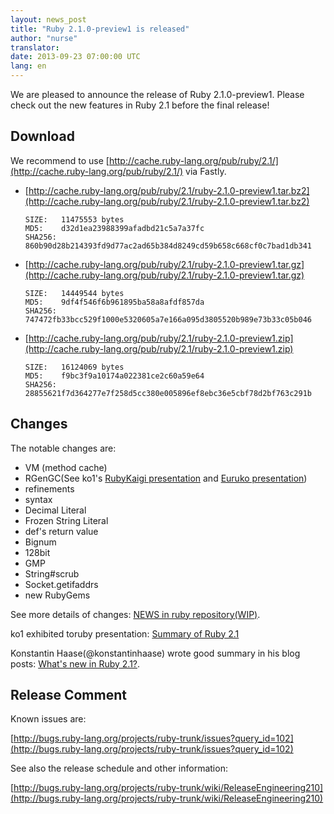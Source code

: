 ```yaml
---
layout: news_post
title: "Ruby 2.1.0-preview1 is released"
author: "nurse"
translator:
date: 2013-09-23 07:00:00 UTC
lang: en
---
```


We are pleased to announce the release of Ruby 2.1.0-preview1.
Please check out the new features in Ruby 2.1 before the final release!

## Download

We recommend to use
[http://cache.ruby-lang.org/pub/ruby/2.1/](http://cache.ruby-lang.org/pub/ruby/2.1/)
via Fastly.

* [http://cache.ruby-lang.org/pub/ruby/2.1/ruby-2.1.0-preview1.tar.bz2](http://cache.ruby-lang.org/pub/ruby/2.1/ruby-2.1.0-preview1.tar.bz2)

      SIZE:   11475553 bytes
      MD5:    d32d1ea23988399afadbd21c5a7a37fc
      SHA256: 860b90d28b214393fd9d77ac2ad65b384d8249cd59b658c668cf0c7bad1db341

* [http://cache.ruby-lang.org/pub/ruby/2.1/ruby-2.1.0-preview1.tar.gz](http://cache.ruby-lang.org/pub/ruby/2.1/ruby-2.1.0-preview1.tar.gz)

      SIZE:   14449544 bytes
      MD5:    9df4f546f6b961895ba58a8afdf857da
      SHA256: 747472fb33bcc529f1000e5320605a7e166a095d3805520b989e73b33c05b046

* [http://cache.ruby-lang.org/pub/ruby/2.1/ruby-2.1.0-preview1.zip](http://cache.ruby-lang.org/pub/ruby/2.1/ruby-2.1.0-preview1.zip)

      SIZE:   16124069 bytes
      MD5:    f9bc3f9a10174a022381ce2c60a59e64
      SHA256: 28855621f7d364277e7f258d5cc380e005896ef8ebc36e5cbf78d2bf763c291b

## Changes

The notable changes are:

* VM (method cache)
* RGenGC(See ko1's [RubyKaigi presentation](http://rubykaigi.org/2013/talk/S73) and [Euruko presentation](http://www.atdot.net/~ko1/activities/Euruko2013-ko1.pdf))
* refinements
* syntax
* Decimal Literal
* Frozen String Literal
* def's return value
* Bignum
* 128bit
* GMP
* String#scrub
* Socket.getifaddrs
* new RubyGems

See more details of changes: [NEWS in ruby repository(WIP)](https://github.com/ruby/ruby/blob/trunk/NEWS).

ko1 exhibited toruby presentation: [Summary of Ruby 2.1](http://www.atdot.net/~ko1/activities/toruby05-ko1.pdf)

Konstantin Haase(@konstantinhaase) wrote good summary in his blog posts: [What's new in Ruby 2.1?](http://rkh.im/ruby-2.1).

## Release Comment

Known issues are:

[http://bugs.ruby-lang.org/projects/ruby-trunk/issues?query_id=102](http://bugs.ruby-lang.org/projects/ruby-trunk/issues?query_id=102)

See also the release schedule and other information:

[http://bugs.ruby-lang.org/projects/ruby-trunk/wiki/ReleaseEngineering210](http://bugs.ruby-lang.org/projects/ruby-trunk/wiki/ReleaseEngineering210)
